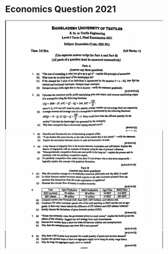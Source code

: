 # Economics Question 2021

![](img/2023-07-03-14-55-50.png)
![](img/2023-07-03-14-56-36.png)
![](img/2023-07-03-14-56-51.png)
